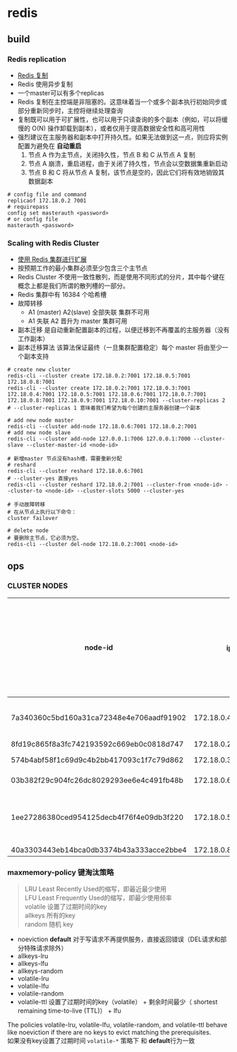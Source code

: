 # redis

## build

### Redis replication

- [Redis 复制](https://redis.io/docs/manual/replication/)
- Redis 使用异步复制
- 一个master可以有多个replicas
- Redis 复制在主控端是非阻塞的。这意味着当一个或多个副本执行初始同步或部分重新同步时，主控将继续处理查询
- 复制既可以用于可扩展性，也可以用于只读查询的多个副本（例如，可以将缓慢的 O(N) 操作卸载到副本），或者仅用于提高数据安全性和高可用性
- 强烈建议在主服务器和副本中打开持久性。如果无法做到这一点，则应将实例配置为避免在 **自动重启**
    1. 节点 A 作为主节点，关闭持久性，节点 B 和 C 从节点 A 复制
    2. 节点 A 崩溃，重启进程，由于关闭了持久性，节点会以空数据集重新启动
    3. 节点 B 和 C 将从节点 A 复制，该节点是空的，因此它们将有效地销毁其数据副本

```shell
# config file and command
replicaof 172.18.0.2 7001
# requirepass
config set masterauth <password>
# or config file 
masterauth <password>
```

### Scaling with Redis Cluster

- [使用 Redis 集群进行扩展](https://redis.io/docs/manual/scaling/#initializing-the-cluster)
- 按预期工作的最小集群必须至少包含三个主节点
- Redis Cluster 不使用一致性散列，而是使用不同形式的分片，其中每个键在概念上都是我们所谓的散列槽的一部分。
- Redis 集群中有 16384 个哈希槽
- 故障转移
  - A1 (master) A2(slave)  全部失联 集群不可用
  - A1 失联 A2 晋升为 master 集群可用
- 副本迁移 是自动重新配置副本的过程，以便迁移到不再覆盖的主服务器（没有工作副本）
- 副本迁移算法 该算法保证最终（一旦集群配置稳定）每个 master 将由至少一个副本支持

```shell
# create new cluster 
redis-cli --cluster create 172.18.0.2:7001 172.18.0.5:7001 172.18.0.8:7001
redis-cli --cluster create 172.18.0.2:7001 172.18.0.3:7001 172.18.0.4:7001 172.18.0.5:7001 172.18.0.6:7001 172.18.0.7:7001 172.18.0.8:7001 172.18.0.9:7001 172.18.0.10:7001 --cluster-replicas 2
# --cluster-replicas 1 意味着我们希望为每个创建的主服务器创建一个副本

# add new node master
redis-cli --cluster add-node 172.18.0.6:7001 172.18.0.2:7001
# add new node slave
redis-cli --cluster add-node 127.0.0.1:7006 127.0.0.1:7000 --cluster-slave --cluster-master-id <node-id>

# 新增master 节点没有hash槽，需要重新分配
# reshard
redis-cli --cluster reshard 172.18.0.6:7001
# --cluster-yes 直接yes 
redis-cli --cluster reshard 172.18.0.2:7001 --cluster-from <node-id> --cluster-to <node-id> --cluster-slots 5000 --cluster-yes

# 手动故障转移
# 在从节点上执行以下命令：
cluster failover

# delete node
# 要删除主节点，它必须为空。
redis-cli --cluster del-node 172.18.0.2:7001 <node-id>
```

## ops

### CLUSTER NODES

| node-id                                  | ip:端口                 | 标志<br/>master,slave,myself,fail, ... | 如果是副本，则为主节点 ID                           | 最后一个等待回复的 PING 的时间 | 最后一次收到 PONG 的时间 | 此节点的配置时期（请参阅集群规范） | 此节点的链接状态  | 插槽服务               |
|------------------------------------------|-----------------------|--------------------------------------|------------------------------------------|--------------------|-----------------|-------------------|-----------|--------------------|
| 7a340360c5bd160a31ca72348e4e706aadf91902 | 172.18.0.4:7001@17001 | slave                                | 03b382f29c904fc26dc8029293ee6e4c491fb48b | 0                  | 1650789342000   | 4                 | connected | -<br/>(slave没有插槽)  |
| 8fd19c865f8a3fc742193592c669eb0c0818d747 | 172.18.0.2:7001@17001 | myself,slave                         | 574b4abf58f1c69d9c4b2bb417093c1f7c79d862 | 0                  | 1650789342000   | 5                 | connected | -                  |
| 574b4abf58f1c69d9c4b2bb417093c1f7c79d862 | 172.18.0.3:7001@17001 | master                               | -                                        | 0                  | 1650789341020   | 6                 | connected | 0-4999             |
| 03b382f29c904fc26dc8029293ee6e4c491fb48b | 172.18.0.6:7001@17001 | master                               | -                                        | 0                  | 1650789341522   | 4                 | connected | 5000-16383         |
| 1ee27286380ced954125decb4f76f4e09db3f220 | 172.18.0.5:7001@17001 | master                               | -                                        | 0                  | 1650789342023   | 2                 | connected | -<br/>(新主节点需要重新分配) |
| 40a3303443eb14bca0db3374b43a333acce2bbe4 | 172.18.0.8:7001@17001 | master                               | -                                        | 0                  | 1650789343028   | 3                 | connected | -                  |

### maxmemory-policy 键淘汰策略

> LRU Least Recently Used的缩写，即最近最少使用</br>
> LFU Least Frequently Used的缩写，即最少使用频率</br>
> volatile 设置了过期时间的key</br>
> allkeys 所有的key</br>
> random 随机 key</br>

- noeviction **default** 对于写请求不再提供服务，直接返回错误（DEL请求和部分特殊请求除外）
- allkeys-lru
- allkeys-lfu
- allkeys-random
- volatile-lru
- volatile-lfu
- volatile-random
- volatile-ttl 设置了过期时间的key（volatile） + 剩余时间最少（ shortest remaining time-to-live (TTL)） + lfu

The policies volatile-lru, volatile-lfu, volatile-random, and volatile-ttl behave like noeviction if there are no keys to evict matching the prerequisites.</br>
如果没有key设置了过期时间 `volatile-*` 策略下 和 **default**行为一致